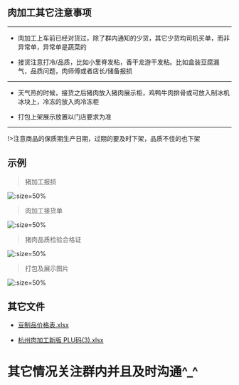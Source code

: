## 肉加工其它注意事项

----

+ 肉加工上车前已经对货过，除了群内通知的少货，其它少货均司机买单，而非异常单，异常单是蔬菜的

+ 接货注意打冷/品质，比如小里脊发粘，香干龙游干发粘。比如盒装豆腐漏气，品质问题，肉师傅或者店长/储备报损

----

+ 天气热的时候，接货之后猪肉放入猪肉展示柜，鸡鸭牛肉排骨或可放入制冰机冰块上，冷冻的放入肉冷冻柜

+ 打包上架展示放置以门店要求为准

----

!>注意商品的保质期生产日期，过期的要及时下架，品质不佳的也下架

## 示例

> 猪加工报损

 ![](http://hello-meta.xyz//common/示例肉加工报损.jpeg ':size=50%')

> 肉加工接货单

 ![](http://hello-meta.xyz//common/示例肉豆制品收货单.jpeg ':size=50%')

> 猪肉品质检验合格证   

 ![](http://hello-meta.xyz//common/示例猪肉品质检验合格证.jpeg ':size=50%')

> 打包及展示图片

 ![](http://hello-meta.xyz//common/示例豆制品展示.jpeg ':size=50%')

## 其它文件

* <p><a href="https://hanwall.github.io/WORKFLOWS4COMPANY/resources/files/official/豆制品价格表.xlsx">豆制品价格表.xlsx</a></p>
* <p><a href="https://hanwall.github.io/WORKFLOWS4COMPANY/resources/files/official/杭州肉加工新版 PLU码(3).xlsx">杭州肉加工新版 PLU码(3).xlsx</a></p>

# 其它情况关注群内并且及时沟通^_^
